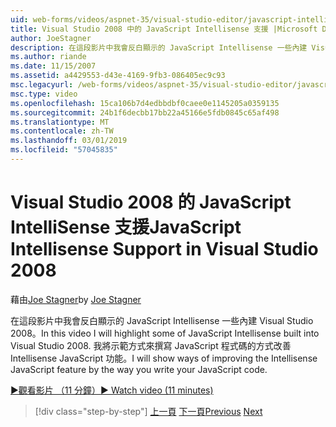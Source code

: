 ```yaml
---
uid: web-forms/videos/aspnet-35/visual-studio-editor/javascript-intellisense-support-in-visual-studio-2008
title: Visual Studio 2008 中的 JavaScript Intellisense 支援 |Microsoft Docs
author: JoeStagner
description: 在這段影片中我會反白顯示的 JavaScript Intellisense 一些內建 Visual Studio 2008。 我將示範方式來改善 Intellisense JavaScript featu...
ms.author: riande
ms.date: 11/15/2007
ms.assetid: a4429553-d43e-4169-9fb3-086405ec9c93
msc.legacyurl: /web-forms/videos/aspnet-35/visual-studio-editor/javascript-intellisense-support-in-visual-studio-2008
msc.type: video
ms.openlocfilehash: 15ca106b7d4edbbdbf0caee0e1145205a0359135
ms.sourcegitcommit: 24b1f6decbb17bb22a45166e5fdb0845c65af498
ms.translationtype: MT
ms.contentlocale: zh-TW
ms.lasthandoff: 03/01/2019
ms.locfileid: "57045835"
---
```

<a name="javascript-intellisense-support-in-visual-studio-2008"></a><span data-ttu-id="8d3b2-104">Visual Studio 2008 的 JavaScript IntelliSense 支援</span><span class="sxs-lookup"><span data-stu-id="8d3b2-104">JavaScript Intellisense Support in Visual Studio 2008</span></span>
====================
<span data-ttu-id="8d3b2-105">藉由[Joe Stagner](https://github.com/JoeStagner)</span><span class="sxs-lookup"><span data-stu-id="8d3b2-105">by [Joe Stagner](https://github.com/JoeStagner)</span></span>

<span data-ttu-id="8d3b2-106">在這段影片中我會反白顯示的 JavaScript Intellisense 一些內建 Visual Studio 2008。</span><span class="sxs-lookup"><span data-stu-id="8d3b2-106">In this video I will highlight some of JavaScript Intellisense built into Visual Studio 2008.</span></span> <span data-ttu-id="8d3b2-107">我將示範方式來撰寫 JavaScript 程式碼的方式改善 Intellisense JavaScript 功能。</span><span class="sxs-lookup"><span data-stu-id="8d3b2-107">I will show ways of improving the Intellisense JavaScript feature by the way you write your JavaScript code.</span></span>

[<span data-ttu-id="8d3b2-108">&#9654;觀看影片 （11 分鐘）</span><span class="sxs-lookup"><span data-stu-id="8d3b2-108">&#9654; Watch video (11 minutes)</span></span>](https://channel9.msdn.com/Blogs/ASP-NET-Site-Videos/javascript-intellisense-support-in-visual-studio-2008)

> [!div class="step-by-step"]
> <span data-ttu-id="8d3b2-109">[上一頁](new-designer-support-in-visual-studio-2008.md)
> [下一頁](javascript-debugging-in-visual-studio-2008.md)</span><span class="sxs-lookup"><span data-stu-id="8d3b2-109">[Previous](new-designer-support-in-visual-studio-2008.md)
[Next](javascript-debugging-in-visual-studio-2008.md)</span></span>
